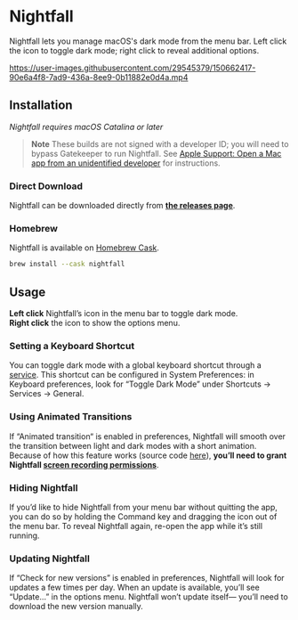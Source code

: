 # Nightfall

Nightfall lets you manage macOS's dark mode from the menu bar. Left click the icon to toggle dark mode; right click to reveal additional options.

https://user-images.githubusercontent.com/29545379/150662417-90e6a4f8-7ad9-436a-8ee9-0b11882e0d4a.mp4

## Installation

_Nightfall requires macOS Catalina or later_

> **Note**
> These builds are not signed with a developer ID; you will need to bypass Gatekeeper to run Nightfall. See [Apple Support: Open a Mac app from an unidentified developer](https://support.apple.com/guide/mac-help/open-a-mac-app-from-an-unidentified-developer-mh40616/mac) for instructions.

### Direct Download

Nightfall can be downloaded directly from [**the releases page**](https://github.com/r-thomson/Nightfall/releases).

### Homebrew

Nightfall is available on [Homebrew Cask](https://formulae.brew.sh/cask/nightfall).

```sh
brew install --cask nightfall
```
## Usage

**Left click** Nightfall’s icon in the menu bar to toggle dark mode.  
**Right click** the icon to show the options menu.

### Setting a Keyboard Shortcut

You can toggle dark mode with a global keyboard shortcut through a [service](https://support.apple.com/en-my/guide/mac-help/mchlp1012/mac). This shortcut can be configured in System Preferences: in Keyboard preferences, look for “Toggle Dark Mode” under Shortcuts → Services → General.

### Using Animated Transitions

If “Animated transition“ is enabled in preferences, Nightfall will smooth over the transition between light and dark modes with a short animation. Because of how this feature works (source code [here](Nightfall/ToggleDarkMode.swift)), **you’ll need to grant Nightfall [screen recording permissions](https://support.apple.com/guide/mac-help/control-access-to-screen-recording-on-mac-mchld6aa7d23/mac)**.

### Hiding Nightfall

If you’d like to hide Nightfall from your menu bar without quitting the app, you can do so by holding the Command key and dragging the icon out of the menu bar. To reveal Nightfall again, re-open the app while it’s still running.

### Updating Nightfall

If “Check for new versions” is enabled in preferences, Nightfall will look for updates a few times per day. When an update is available, you’ll see “Update…” in the options menu. Nightfall won’t update itself— you’ll need to download the new version manually.
